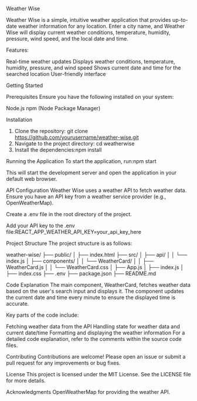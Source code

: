 Weather Wise

Weather Wise is a simple, intuitive weather application that provides up-to-date weather information for any location. Enter a city name, and Weather Wise will display current weather conditions, temperature, humidity, pressure, wind speed, and the local date and time.


Features:

Real-time weather updates
Displays weather conditions, temperature, humidity, pressure, and wind speed
Shows current date and time for the searched location
User-friendly interface


Getting Started

Prerequisites
Ensure you have the following installed on your system:

Node.js
npm (Node Package Manager)

Installation
1. Clone the repository:
 git clone https://github.com/yourusername/weather-wise.git
2. Navigate to the project directory: cd weatherwise
3. Install the dependencies:npm install


Running the Application
To start the application, run:npm start


This will start the development server and open the application in your default web browser.

API Configuration
Weather Wise uses a weather API to fetch weather data. Ensure you have an API key from a weather service provider (e.g., OpenWeatherMap).

Create a .env file in the root directory of the project.

Add your API key to the .env file:REACT_APP_WEATHER_API_KEY=your_api_key_here


Project Structure
The project structure is as follows:

weather-wise/
├── public/
│   ├── index.html
├── src/
│   ├── api/
│   │   └── index.js
│   ├── components/
│   │   └── WeatherCard/
│   │       ├── WeatherCard.js
│   │       └── WeatherCard.css
│   ├── App.js
│   ├── index.js
│   ├── index.css
├── .env
├── package.json
├── README.md


Code Explanation
The main component, WeatherCard, fetches weather data based on the user's search input and displays it. The component updates the current date and time every minute to ensure the displayed time is accurate.

Key parts of the code include:

Fetching weather data from the API
Handling state for weather data and current date/time
Formatting and displaying the weather information
For a detailed code explanation, refer to the comments within the source code files.

Contributing
Contributions are welcome! Please open an issue or submit a pull request for any improvements or bug fixes.

License
This project is licensed under the MIT License. See the LICENSE file for more details.

Acknowledgments
OpenWeatherMap for providing the weather API.
